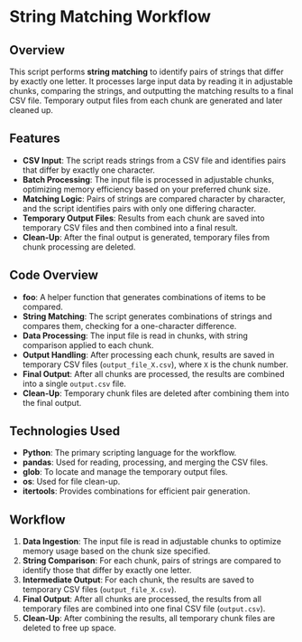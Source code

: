# String Matching Workflow

## Overview
This script performs **string matching** to identify pairs of strings that differ by exactly one letter. It processes large input data by reading it in adjustable chunks, comparing the strings, and outputting the matching results to a final CSV file. Temporary output files from each chunk are generated and later cleaned up.

## Features
- **CSV Input**: The script reads strings from a CSV file and identifies pairs that differ by exactly one character.
- **Batch Processing**: The input file is processed in adjustable chunks, optimizing memory efficiency based on your preferred chunk size.
- **Matching Logic**: Pairs of strings are compared character by character, and the script identifies pairs with only one differing character.
- **Temporary Output Files**: Results from each chunk are saved into temporary CSV files and then combined into a final result.
- **Clean-Up**: After the final output is generated, temporary files from chunk processing are deleted.

## Code Overview
- **foo**: A helper function that generates combinations of items to be compared.
- **String Matching**: The script generates combinations of strings and compares them, checking for a one-character difference.
- **Data Processing**: The input file is read in chunks, with string comparison applied to each chunk.
- **Output Handling**: After processing each chunk, results are saved in temporary CSV files (`output_file_X.csv`), where `X` is the chunk number.
- **Final Output**: After all chunks are processed, the results are combined into a single `output.csv` file.
- **Clean-Up**: Temporary chunk files are deleted after combining them into the final output.

## Technologies Used
- **Python**: The primary scripting language for the workflow.
- **pandas**: Used for reading, processing, and merging the CSV files.
- **glob**: To locate and manage the temporary output files.
- **os**: Used for file clean-up.
- **itertools**: Provides combinations for efficient pair generation.

## Workflow
1. **Data Ingestion**: The input file is read in adjustable chunks to optimize memory usage based on the chunk size specified.
2. **String Comparison**: For each chunk, pairs of strings are compared to identify those that differ by exactly one letter.
3. **Intermediate Output**: For each chunk, the results are saved to temporary CSV files (`output_file_X.csv`).
4. **Final Output**: After all chunks are processed, the results from all temporary files are combined into one final CSV file (`output.csv`).
5. **Clean-Up**: After combining the results, all temporary chunk files are deleted to free up space.
